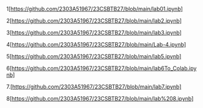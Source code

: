 1[https://github.com/2303A51967/23CSBTB27/blob/main/lab01.ipynb]

2[https://github.com/2303A51967/23CSBTB27/blob/main/lab2.ipynb]

3[https://github.com/2303A51967/23CSBTB27/blob/main/lab3.ipynb]

4[https://github.com/2303A51967/23CSBTB27/blob/main/Lab-4.ipynb]

5[https://github.com/2303A51967/23CSBTB27/blob/main/lab5.ipynb]

6[https://github.com/2303A51967/23CSBTB27/blob/main/lab6To_Colab.ipynb]

7.[https://github.com/2303A51967/23CSBTB27/blob/main/lab7.ipynb]

8[https://github.com/2303A51967/23CSBTB27/blob/main/lab%208.ipynb]
